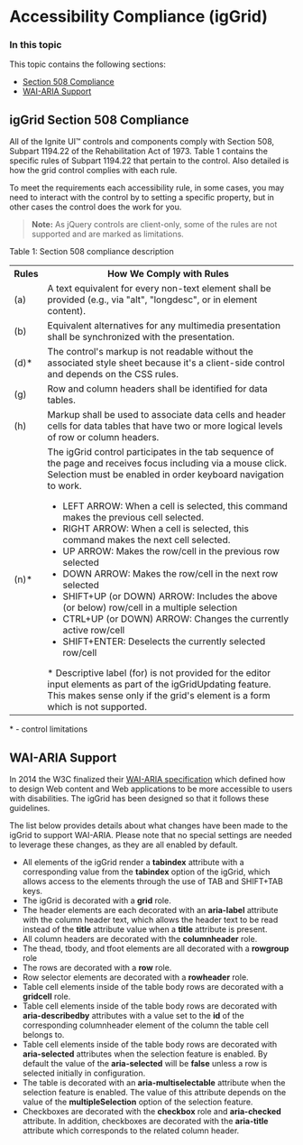 <!--
|metadata|
{
    "fileName": "iggrid-accessibility-compliance",
    "controlName": "igGrid",
    "tags": ["Grids","Section 508","WAI-ARIA"]
}
|metadata|
-->

# Accessibility Compliance (igGrid)

### In this topic

This topic contains the following sections:

-	[Section 508 Compliance](#section-508)
-	[WAI-ARIA Support](#wai-aria)

## <a id="section-508"></a> igGrid Section 508 Compliance

All of the Ignite UI™ controls and components comply with Section 508, Subpart 1194.22 of the Rehabilitation Act of 1973. Table 1 contains the specific rules of Subpart 1194.22 that pertain to the control. Also detailed is how the grid control complies with each rule.

To meet the requirements each accessibility rule, in some cases, you may need to interact with the control by to setting a specific property, but in other cases the control does the work for you.

> **Note:** As jQuery controls are client-only, some of the rules are not supported and are marked as limitations.
 
Table 1: Section 508 compliance description

<table class="table table-striped">
	<tbody>
		<tr>
			<th>Rules</th>
			<th>How We Comply with Rules</th>
		</tr>
		<tr>
			<td>(a)</td>
			<td>A text equivalent for every non-text element shall be provided (e.g., via "alt", "longdesc", or in element content).</td>
		</tr>
		<tr>
			<td>(b)</td>
			<td>Equivalent alternatives for any multimedia presentation shall be synchronized with the presentation.</td>
		</tr>
		<tr>
			<td>(d)*</td>
			<td>The control's markup is not readable without the associated style sheet because it's a client-side control and depends on the CSS rules.</td>
		</tr>
		<tr>
			<td>(g)</td>
			<td>Row and column headers shall be identified for data tables.</td>
		</tr>
		<tr>
			<td>(h)</td>
			<td>Markup shall be used to associate data cells and header cells for data tables that have two or more logical levels of row or column headers.</td>
		</tr>
		<tr>
			<td>(n)*</td>
			<td>The igGrid control participates in the tab sequence of the page and receives focus including via a mouse click. Selection must be enabled in order keyboard navigation to work.<ul>
					<li>LEFT ARROW: When a cell is selected, this command makes the previous cell selected.</li>
					<li>RIGHT ARROW: When a cell is selected, this command makes the next cell selected.</li>
					<li>UP ARROW: Makes the row/cell in the previous row selected</li>
					<li>DOWN ARROW: Makes the row/cell in the next row selected</li>
					<li>SHIFT+UP (or DOWN) ARROW: Includes the above (or below) row/cell in a multiple selection</li>
					<li>CTRL+UP (or DOWN) ARROW: Changes the currently active row/cell</li>
					<li>SHIFT+ENTER: Deselects the currently selected row/cell</li>
				</ul>* Descriptive label (for) is not provided for the editor input elements as part of the igGridUpdating feature. This makes sense only if the grid's element is a form which is not supported.</td>
		</tr>
	</tbody>
</table>

\* - control limitations
 
## <a id="wai-aria"></a> WAI-ARIA Support

In 2014 the W3C finalized their [WAI-ARIA specification](http://www.w3.org/TR/wai-aria/) which defined how to design Web content and Web applications to be more accessible to users with disabilities. The igGrid has been designed so that it follows these guidelines.

The list below provides details about what changes have been made to the igGrid to support WAI-ARIA. Please note that no special settings are  needed to leverage these changes, as they are all enabled by default.

<ul>
<li>All elements of the igGrid render a <b>tabindex</b> attribute with a corresponding value from the <b>tabindex</b> option of the igGrid, which allows access to the elements through the use of TAB and SHIFT+TAB keys.</li>
<li>The igGrid is decorated with a <b>grid</b> role.</li>
<li> The header elements are each decorated with an <b>aria-label</b> attribute with the column header text, which allows the header text to be read instead of the <b>title</b> attribute value when a <b>title</b> attribute is present.</li>
<li> All column headers are decorated with the <b>columnheader</b> role.</li>
<li> The thead, tbody, and tfoot elements are all decorated with a <b>rowgroup</b> role</li>
<li> The rows are decorated with a <b>row</b> role.</li>
<li> Row selector elements are decorated with a <b>rowheader</b> role.</li>
<li> Table cell elements inside of the table body rows are decorated with a <b>gridcell</b> role. </li>
<li> Table cell elements inside of the table body rows are decorated with <b>aria-describedby</b> attributes with a value set to the <b>id</b> of the corresponding columnheader element of the column the table cell belongs to. </li>
<li> Table cell elements inside of the table body rows are decorated with <b>aria-selected</b> attributes when the selection feature is enabled. By default the value of the <b>aria-selected</b> will be <b>false</b> unless a row is selected initially in configuration.</li>
<li> The table is decorated with an <b>aria-multiselectable</b> attribute when the selection feature is enabled. The value of this attribute depends on the value of the <b>multipleSelection</b> option of the selection feature.</li>
<li> Checkboxes are decorated with the <b>checkbox</b> role and <b>aria-checked</b> attribute. In addition, checkboxes are decorated with the <b>aria-title</b> attribute which corresponds to the related column header.</li>
</ul>